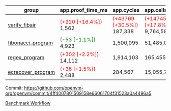 | group | app.proof_time_ms | app.cycles | app.cells_used | leaf.proof_time_ms | leaf.cycles | leaf.cells_used |
| -- | -- | -- | -- | -- | -- | -- |
| [verify_fibair](https://github.com/openvm-org/openvm/blob/benchmark-results/benchmarks-pr/1348/verify_fibair-4ff4007801509158e66061704f31523a0a4496a5.md) |<span style='color: red'>(+220 [+16.4%])</span> 1,562 | <span style='color: red'>(+43769 [+30.5%])</span> 187,338 | <span style='color: red'>(+1474534 [+17.8%])</span> 9,764,582 |- | - | - |
| [fibonacci_program](https://github.com/openvm-org/openvm/blob/benchmark-results/benchmarks-pr/1348/fibonacci-4ff4007801509158e66061704f31523a0a4496a5.md) |<span style='color: green'>(-53 [-1.1%])</span> 4,923 |  1,500,095 |  51,485,080 |- | - | - |
| [regex_program](https://github.com/openvm-org/openvm/blob/benchmark-results/benchmarks-pr/1348/regex-4ff4007801509158e66061704f31523a0a4496a5.md) |<span style='color: red'>(+302 [+2.2%])</span> 14,112 |  1,914,103 |  165,455,373 |- | - | - |
| [ecrecover_program](https://github.com/openvm-org/openvm/blob/benchmark-results/benchmarks-pr/1348/ecrecover-4ff4007801509158e66061704f31523a0a4496a5.md) |<span style='color: red'>(+36 [+1.5%])</span> 2,488 |  284,567 |  15,055,723 |- | - | - |


Commit: https://github.com/openvm-org/openvm/commit/4ff4007801509158e66061704f31523a0a4496a5

[Benchmark Workflow](https://github.com/openvm-org/openvm/actions/runs/13312631398)
